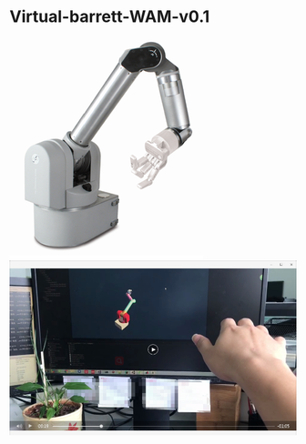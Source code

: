 # Virtual-barrett-WAM-v0.1
![](https://github.com/Lohnwave/Virtual-barrett-WAM-v0.1/raw/master/fig0.png)
![](https://github.com/Lohnwave/Virtual-barrett-WAM-v0.1/raw/master/fig1.png)
